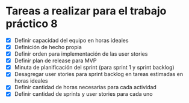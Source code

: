 # Tareas a realizar para el trabajo práctico 8

- [x] Definir capacidad del equipo en horas ideales
- [x] Definición de hecho propia
- [x] Definir orden para implementación de las user stories
- [x] Definir plan de release para MVP
- [x] Minuta de planificación del sprint (para sprint 1 y sprint backlog)
- [x] Desagregar user stories para sprint backlog en tareas estimadas en horas ideales
- [x] Definir cantidad de horas necesarias para cada actividad
- [x] Definir cantidad de sprints y user stories para cada uno

